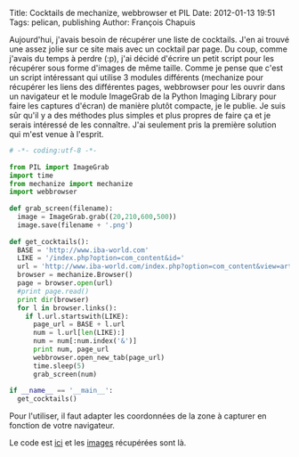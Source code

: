 Title: Cocktails de mechanize, webbrowser et PIL
Date: 2012-01-13 19:51
Tags: pelican, publishing
Author: François Chapuis

 Aujourd'hui, j'avais besoin de récupérer une liste de cocktails. J'en ai trouvé une assez jolie sur ce site mais avec un cocktail par page. Du coup, comme j'avais du temps à perdre (:p), j'ai décidé d'écrire un petit script pour les récupérer sous forme d'images de même taille. Comme je pense que c'est un script intéressant qui utilise 3 modules différents (mechanize pour récupérer les liens des différentes pages, webbrowser pour les ouvrir dans un navigateur et le module ImageGrab de la Python Imaging Library pour faire les captures d'écran) de manière plutôt compacte, je le publie. Je suis sûr qu'il y a des méthodes plus simples et plus propres de faire ça et je serais intéressé de les connaître. J'ai seulement pris la première solution qui m'est venue à l'esprit.

~~~python
# -*- coding:utf-8 -*-
 
from PIL import ImageGrab
import time
from mechanize import mechanize
import webbrowser
 
def grab_screen(filename):
  image = ImageGrab.grab((20,210,600,500))
  image.save(filename + '.png')
 
def get_cocktails():
  BASE = 'http://www.iba-world.com'
  LIKE = '/index.php?option=com_content&id='
  url = 'http://www.iba-world.com/index.php?option=com_content&view=article&id=88&Itemid=532#'
  browser = mechanize.Browser()
  page = browser.open(url)
  #print page.read()
  print dir(browser)
  for l in browser.links():
    if l.url.startswith(LIKE):
      page_url = BASE + l.url
      num = l.url[len(LIKE):]
      num = num[:num.index('&')]
      print num, page_url
      webbrowser.open_new_tab(page_url)
      time.sleep(5)
      grab_screen(num)
 
if __name__ == '__main__':
  get_cocktails()
~~~

Pour l'utiliser, il faut adapter les coordonnées de la zone à capturer en fonction de votre navigateur.

Le code est [ici]({filename}/resources/120113/grabcocktails.py) et les [images]({filename}/resources/120113/cocktails.zip) récupérées sont là.